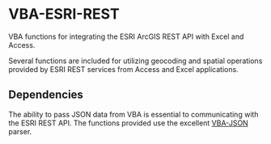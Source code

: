 # VBA-ESRI-REST
VBA functions for integrating the ESRI ArcGIS REST API with Excel and Access.

Several functions are included for utilizing geocoding and spatial operations provided by ESRI REST services from Access and Excel applications.

## Dependencies

The ability to pass JSON data from VBA is essential to communicating with the ESRI REST API. The functions provided use the excellent [VBA-JSON](https://github.com/VBA-tools/VBA-JSON) parser.
